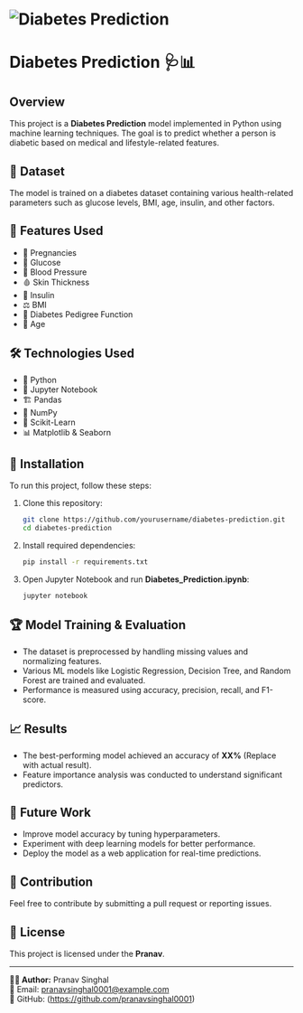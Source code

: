 # ![Diabetes Prediction](https://upload.wikimedia.org/wikipedia/commons/thumb/8/86/Diabetes_symbol.svg/200px-Diabetes_symbol.svg.png)

# Diabetes Prediction 🩺📊

## Overview
This project is a **Diabetes Prediction** model implemented in Python using machine learning techniques. The goal is to predict whether a person is diabetic based on medical and lifestyle-related features.

## 📂 Dataset
The model is trained on a diabetes dataset containing various health-related parameters such as glucose levels, BMI, age, insulin, and other factors.

## 📌 Features Used
- 🏥 Pregnancies
- 🍬 Glucose
- 💓 Blood Pressure
- 🩸 Skin Thickness
- 💉 Insulin
- ⚖️ BMI
- 🧬 Diabetes Pedigree Function
- 🎂 Age

## 🛠️ Technologies Used
- 🐍 Python
- 📒 Jupyter Notebook
- 🏗️ Pandas
- 🔢 NumPy
- 🤖 Scikit-Learn
- 📊 Matplotlib & Seaborn

## 🚀 Installation
To run this project, follow these steps:

1. Clone this repository:
   ```bash
   git clone https://github.com/yourusername/diabetes-prediction.git
   cd diabetes-prediction
   ```

2. Install required dependencies:
   ```bash
   pip install -r requirements.txt
   ```

3. Open Jupyter Notebook and run **Diabetes_Prediction.ipynb**:
   ```bash
   jupyter notebook
   ```

## 🏆 Model Training & Evaluation
- The dataset is preprocessed by handling missing values and normalizing features.
- Various ML models like Logistic Regression, Decision Tree, and Random Forest are trained and evaluated.
- Performance is measured using accuracy, precision, recall, and F1-score.

## 📈 Results
- The best-performing model achieved an accuracy of **XX%** (Replace with actual result).
- Feature importance analysis was conducted to understand significant predictors.

## 🔮 Future Work
- Improve model accuracy by tuning hyperparameters.
- Experiment with deep learning models for better performance.
- Deploy the model as a web application for real-time predictions.

## 🤝 Contribution
Feel free to contribute by submitting a pull request or reporting issues.

## 📜 License
This project is licensed under the **Pranav**.

---

**👨‍💻 Author:** Pranav Singhal  
📧 Email: pranavsinghal0001@example.com  
🔗 GitHub: (https://github.com/pranavsinghal0001)

